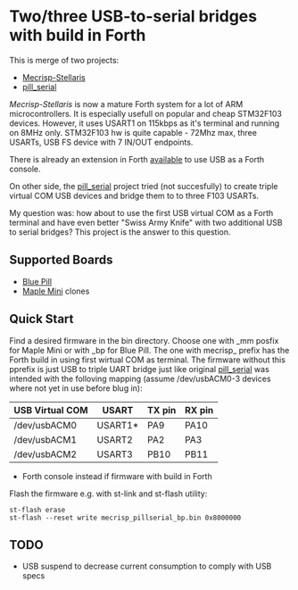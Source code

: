 # Two/three USB-to-serial bridges with build in Forth

This is merge of two projects:

- [Mecrisp-Stellaris](https://github.com/jjonethal/mecrisp-stellaris)
- [pill\_serial](https://github.com/satoshinm/pill_serial)

_Mecrisp-Stellaris_ is now a mature Forth system for a lot of ARM microcontrollers. It is especially usefull on popular and cheap STM32F103 devices. However, it uses USART1 on 115kbps as it's terminal and running on 8MHz only.
STM32F103 hw is quite capable - 72Mhz max, three USARTs, USB FS device with 7 IN/OUT endpoints.

There is already an extension in Forth [available](https://jeelabs.org/article/1718c/) to use USB as a Forth console.

On other side, the [pill\_serial](https://github.com/satoshinm/pill_serial) project tried (not succesfully) to create triple virtual COM USB devices and bridge them to to three F103 USARTs.

My question was: how about to use the first USB virtual COM as a Forth terminal and have even better "Swiss Army Knife" with two additional USB to serial bridges? This project is the answer to this question.

## Supported Boards

- [Blue Pill](https://wiki.stm32duino.com/index.php?title=Blue_Pill)
- [Maple Mini](https://wiki.stm32duino.com/index.php?title=Maple_Mini) clones

## Quick Start

Find a desired firmware in the bin directory. Choose one with \_mm posfix for Maple Mini or with \_bp for Blue Pill. The one with mecrisp\_ prefix has the Forth build in using first wirtual COM as terminal. The firmware without this pprefix is just USB to triple UART bridge just like original [pill\_serial](https://github.com/satoshinm/pill_serial) was intended with the folloving mapping (assume /dev/usbACM0-3 devices where not yet in use before blug in):

| USB Virtual COM | USART   | TX pin | RX pin |
| --------------- | ------  | ------ | ------ |
| /dev/usbACM0    | USART1* | PA9    | PA10   |
| /dev/usbACM1    | USART2  | PA2    | PA3    |
| /dev/usbACM2    | USART3  | PB10   | PB11   |

* Forth console instead if firmware with build in Forth


Flash the firmware e.g. with st-link and st-flash utility:

```
st-flash erase
st-flash --reset write mecrisp_pillserial_bp.bin 0x8000000
```


## TODO

- USB suspend to decrease current consumption to comply with USB specs

